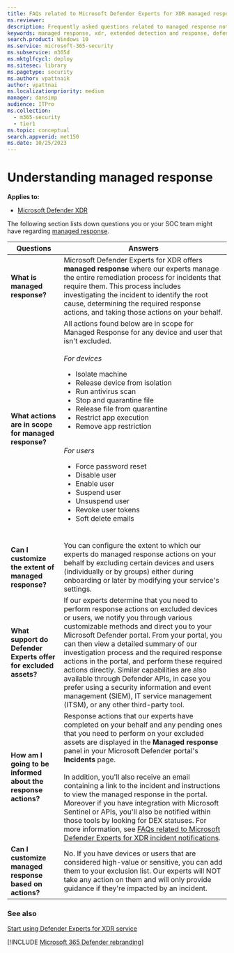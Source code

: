 ```yaml
---
title: FAQs related to Microsoft Defender Experts for XDR managed response
ms.reviewer:
description: Frequently asked questions related to managed response notifications
keywords: managed response, xdr, extended detection and response, defender experts for xdr, managed threat hunting, managed detection and response (MDR) service, app execution, app restriction, real-time visibility with XDR experts, FAQ's related to XDR, isolate device, quarantine file
search.product: Windows 10
ms.service: microsoft-365-security
ms.subservice: m365d
ms.mktglfcycl: deploy
ms.sitesec: library
ms.pagetype: security
ms.author: vpattnaik
author: vpattnai
ms.localizationpriority: medium
manager: dansimp
audience: ITPro
ms.collection:
  - m365-security
  - tier1
ms.topic: conceptual
search.appverid: met150
ms.date: 10/25/2023
---
```


# Understanding managed response

**Applies to:**

- [Microsoft Defender XDR](microsoft-365-defender.md)

The following section lists down questions you or your SOC team might have regarding [managed response](start-using-mdex-xdr.md#managed-detection-and-response).

| Questions | Answers |
|---------|---------|
| **What is managed response?** | Microsoft Defender Experts for XDR offers **managed response** where our experts manage the entire remediation process for incidents that require them. This process includes investigating the incident to identify the root cause, determining the required response actions, and taking those actions on your behalf.|
| **What actions are in scope for managed response?** | All actions found below are in scope for Managed Response for any device and user that isn't excluded.<br><br>*For devices* <ul><li>Isolate machine<br><li>Release device from isolation<br><li>Run antivirus scan<br><li>Stop and quarantine file<br><li>Release file from quarantine<br><li>Restrict app execution<br><li>Remove app restriction</ul><br>*For users*<ul><li>Force password reset<br><li>Disable user<br><li>Enable user<br><li>Suspend user<br><li>Unsuspend user<br><li>Revoke user tokens<br><li>Soft delete emails </ul><br> |
| **Can I customize the extent of managed response?** | You can configure the extent to which our experts do managed response actions on your behalf by excluding certain devices and users (individually or by groups) either during onboarding or later by modifying your service's settings. |
| **What support do Defender Experts offer for excluded assets?** | If our experts determine that you need to perform response actions on excluded devices or users, we notify you through various customizable methods and direct you to your Microsoft Defender portal. From your portal, you can then view a detailed summary of our investigation process and the required response actions in the portal, and perform these required actions directly. Similar capabilities are also available through Defender APIs, in case you prefer using a security information and event management (SIEM), IT service management (ITSM), or any other third-party tool. |
| **How am I going to be informed about the response actions?** | Response actions that our experts have completed on your behalf and any pending ones that you need to perform on your excluded assets are displayed in the **Managed response** panel in your Microsoft Defender portal's **Incidents** page. <br><br>In addition, you'll also receive an email containing a link to the incident and instructions to view the managed response in the portal. Moreover if you have integration with Microsoft Sentinel or APIs, you'll also be notified within those tools by looking for DEX statuses. For more information, see [FAQs related to Microsoft Defender Experts for XDR incident notifications](../defender/faq-incident-notifications-xdr.md).|
| **Can I customize managed response based on actions?** | No. If you have devices or users that are considered high-value or sensitive, you can add them to your exclusion list. Our experts will NOT take any action on them and will only provide guidance if they're impacted by an incident.|

### See also

[Start using Defender Experts for XDR service](start-using-mdex-xdr.md)

[!INCLUDE [Microsoft 365 Defender rebranding](../../includes/defender-m3d-techcommunity.md)]

